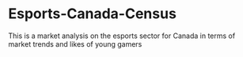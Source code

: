 # Esports-Canada-Census
This is a market analysis on the esports sector for Canada in terms of market trends and likes of young gamers
